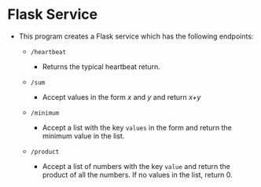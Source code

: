 # Flask Service

- This program creates a Flask service which has the following endpoints:

    - `/heartbeat`
        - Returns the typical heartbeat return.
        
    - `/sum`
        - Accept values in the form _x_ and _y_ and return _x+y_
        
    - `/minimum`
        - Accept a list with the key `values` in the form
        and return the minimum value in the list.
        
    - `/product`
        - Accept a list of numbers with the key `value`
        and return the product of all the numbers.  If no values in the list, return 0.
        
